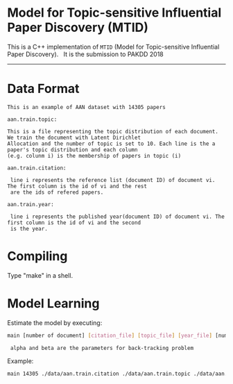 # Model for Topic-sensitive Influential Paper Discovery (MTID)
This is a C++ implementation of `MTID` (Model for Topic-sensitive Influential Paper Discovery).   
It is the submission to PAKDD 2018

*********

# Data Format
    This is an example of AAN dataset with 14305 papers
    
    aan.train.topic: 
    
    This is a file representing the topic distribution of each document. We train the document with Latent Dirichlet
    Allocation and the number of topic is set to 10. Each line is the a paper's topic distribution and each column
    (e.g. colunm i) is the membership of papers in topic (i)   

    aan.train.citation:

     line i represents the reference list (document ID) of document vi. The first column is the id of vi and the rest
     are the ids of refered papers.

    aan.train.year:

     line i represents the published year(document ID) of document vi. The first column is the id of vi and the second 
     is the year.
     
# Compiling

Type "make" in a shell.


# Model Learning

Estimate the model by executing:
```Bash
main [number of document] [citation_file] [topic_file] [year_file] [number of topic] [MaxIter] [alpha] [beta] [STARTING_YEAR] [ENDING_YEAR] [output_file]
```  
     alpha and beta are the parameters for back-tracking problem
     
Example:
```Bash
main 14305 ./data/aan.train.citation ./data/aan.train.topic ./data/aan.train.year 10 100 0.8 0.4 1980 2014 ./data/out 
```
